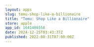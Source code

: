 ```yaml
---
layout: apps
slug: temu-shop-like-a-billionaire
title: "Temu: Shop Like a Billionaire"
store: apple
app_id: 1641486558
date: 2024-12-25T03:43:37Z
published: 2022-08-31T07:00:00Z
---
```


